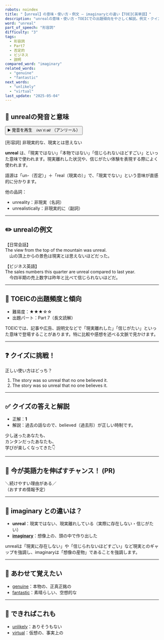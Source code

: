 ```yaml
---
robots: noindex
title: "【unreal】の意味・使い方・例文 ― imaginaryとの違い【TOEIC英単語】"
description: "unrealの意味・使い方・TOEICでの出題傾向をやさしく解説。例文・クイズ付きでimaginaryとの違いもわかりやすく学べます。"
word: "unreal"
part_of_speech: "形容詞"
difficulty: "3"
tags:
  - 形容詞
  - Part7
  - 否定的
  - ビジネス
  - 説明
compared_word: "imaginary"
related_words:
  - "genuine"
  - "fantastic"
next_words:
  - "unlikely"
  - "virtual"
last_update: "2025-05-04"
---
```


## 🔰 unrealの発音と意味

<button class="play-audio" onclick="playTTS('unreal')">
  <span class="play-audio-main">
    ▶️ 発音を再生　/ʌnˈriːəl/
  </span>
  <span class="play-audio-sub">
    （アンリール）
  </span>
</button>

[形容詞] 非現実的な、現実とは思えない

**unreal** は、「現実ではない」「本物ではない」「信じられないほどすごい」といった意味で使われます。現実離れした状況や、信じがたい体験を表現する際によく使われます。

語源は「un-（否定）」＋「real（現実の）」で、「現実でない」という意味が直感的に分かります。

他の品詞：  
- unreality：非現実（名詞）
- unrealistically：非現実的に（副詞）

---

## ✏️ unrealの例文

【日常会話】  
The view from the top of the mountain was unreal.  
　山の頂上からの景色は現実とは思えないほどだった。

【ビジネス英語】  
The sales numbers this quarter are unreal compared to last year.  
　今四半期の売上数字は昨年と比べて信じられないほどだ。

---

## 🎯 TOEICの出題頻度と傾向

- 難易度：★★★☆☆
- 出題パート：Part 7（長文読解）

TOEICでは、記事や広告、説明文などで「現実離れした」「信じがたい」といった意味で登場することがあります。特に比較や感想を述べる文脈で見かけます。

---

## ❓ クイズに挑戦！

正しい使い方はどっち？

1. The story was so unreal that no one believed it.  
2. The story was so unreal that no one believes it.

---

## ✅ クイズの答えと解説

- 正解：**1**
- 解説：過去の話なので、believed（過去形）が正しい時制です。

少し迷ったあなたも、  
カンタンだったあなたも、  
学びが楽しくなってきた👇️

---

## 🚀 今が英語力を伸ばすチャンス！ (PR)

<div class="info-center">
＼続けやすい理由がある／<br>  
（おすすめ情報予定）
</div>

---

## 🤔  imaginary との違いは？

- **unreal**：現実ではない、現実離れしている（実際に存在しない・信じがたい）
- **[imaginary](/imaginary)**：想像上の、頭の中で作り出した

unrealは「現実に存在しない」や「信じられないほどすごい」など現実とのギャップを強調し、imaginaryは「想像の産物」であることを強調します。

---

## 🧩 あわせて覚えたい

- [genuine](/genuine)：本物の、正真正銘の
- [fantastic](/fantastic)：素晴らしい、空想的な

---

## 📖 できればこれも

- [unlikely](/unlikely)：ありそうもない
- [virtual](/virtual)：仮想の、事実上の

<!-- cvid: aid43_bid49 -->
